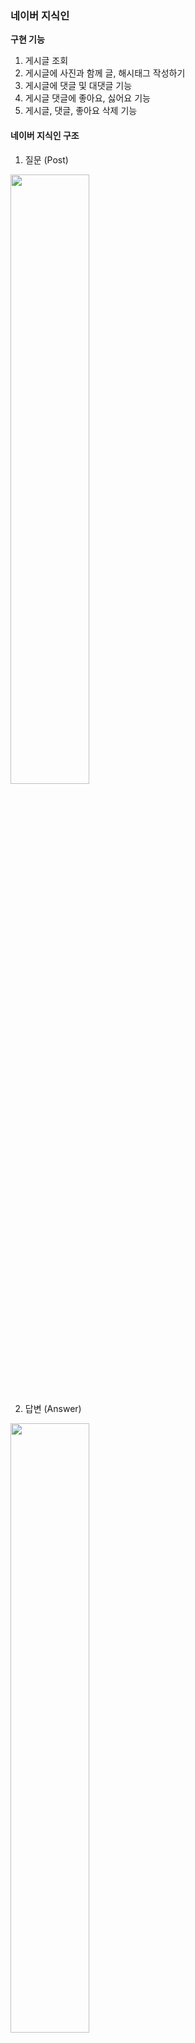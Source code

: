 ### 네이버 지식인

**구현 기능**
1. 게시글 조회
2. 게시글에 사진과 함께 글, 해시태그 작성하기 
3. 게시글에 댓글 및 대댓글 기능
4. 게시글 댓글에 좋아요, 싫어요 기능
5. 게시글, 댓글, 좋아요 삭제 기능



#### 네이버 지식인 구조
1. 질문 (Post)
<img src="https://github.com/user-attachments/assets/7c03d81a-2dc6-4525-a813-80c91426f3e0" width="50%">

2. 답변 (Answer)
<img src="https://github.com/user-attachments/assets/a648fd62-186e-49f9-a412-3beb63e4be2b" width="50%">

4. 좋아요/싫어요 (Like_dislike) + 댓글 (Comment)
<img src="https://github.com/user-attachments/assets/251a48a4-0e74-4030-bde4-0b8d74e4e200" width="50%">



## Mission 1️⃣ 데이터 모델링 
(1) **ERD**![Image](https://github.com/user-attachments/assets/e1c66816-b435-4335-80f9-a36cbd603e03)**1. User**
- 한 명의 user은 여러개의 **Post, Aswer, like_dislike, comment**를 작성 가능 (User와 1:N 관계)

**2. Post**
- 하나의 Post에는 여러개의 **Comment, Answer, like_dislike, image** 작성 가능 (Post와 1:N 관계)
- Post와 **Hashtag**는 N:M 관계 -> 중간에 PostHash table 설정

**3. Answer**
- 하나의 Answer에는 여러개의 **comment, Image, like_dislike** 작성 가능 (Answer과 1:N 관계)

### (2) Entity 설계 

**1. LikeDislike**
```
@Enumerated(EnumType.STRING)
   private LikeStatus likestatus;

@Enumerated(EnumType.STRING)
    private TargetStatus targetstatus;
```
- 이 부분에서, LikeStatus는 Enum으로 관리하여 Like, Dislike 설정
- 좋아요/싫어요는 Post와 Answer에 달 수 있으므로 TargetStatus에서 Post, Answer로 관리

**2. Comment**
```
  @Enumerated(EnumType.STRING)
    private TargetStatus targetStatus;
```
- Comment 또한 Post와 Answer에 각각 작성 가능하므로 TargetStatus를 이용하여 하나의 테이블에서 관리

🌟 Comment는 갯수가 많지 않을 것 같고 코드 중복을 피하려고 이 방식을 사용했는데 Post_Comment와 Answer_Comment로 나누는게 나을까요? 의견 부탁드립니다 🌟



## Mission 2️⃣ Repository 단위 테스트 (Post Entity 사용)

**1. User 생성**
```
@BeforeEach
    public void setUp() {
        // 테스트에 사용할 사용자 데이터 생성
        user = User.builder()
                .nickname("dohyun")
                .email("dohyun@naver.com")
                .password("1234")
                .build();

        userRepository.save(user);
    }
```
<img src="https://github.com/user-attachments/assets/8b2227f0-43b7-4b36-ae46-accc9386423d" width="60%">


**2. 작성자를 기준으로 FindPost**
- 첫번째 Post 생성 
```
@Test
    public void testFindByWriter() {
        // given

        //첫번째 질문글 (사진 X)
        Post post1 = Post.builder()
                .title("Post 1")
                .content("hello")
                .writer(user)
                .build();
        postRepository.save(post1);

```
<img src="https://github.com/user-attachments/assets/dffeab57-e437-48eb-ace8-fc28a72cc7af" width="60%">


- 두번째 Post 생성 
```
 Image image = Image.builder()
                .imageUrl("image.jpg") // 이미지 URL 설정
                .post(null)  // 아직 Post와 연결되지 않음
                .build();

        //2번째 질문글 (사진 1장)
        Post post2 = Post.builder()
                .title("Post 2")
                .content("one picture")
                .images(Collections.singletonList(image))
                .writer(user)
                .build();
        image.setPost(post2);
        postRepository.save(post2);
```
<img src="https://github.com/user-attachments/assets/a45d367d-4a33-4cc7-9504-4db1a22590cb" width="60%">


- 세번째 Post 생성
```
 //3번쨰 질문글 (사진 2장)
        Post post3 = Post.builder()
                .title("Post 3")
                .content("two pictures")
                .images(Arrays.asList())
                .writer(user)
                .build();
        postRepository.save(post3);

        Image image1 = Image.builder()
                .imageUrl("image_url_1")
                .post(post3)
                .build();

        Image image2 = Image.builder()
                .imageUrl("image_url_2")
                .post(post3)
                .build();

        imageRepository.save(image1);
        imageRepository.save(image2);

```
<img src="https://github.com/user-attachments/assets/5e5e52df-bfa7-459e-a5b9-5ecf8d3dd19b" width="60%">

- Post DB
<img src="https://github.com/user-attachments/assets/fe378097-02c1-4153-979f-ea16c396b5f2" width="60%">

- Image DB
 <img src="https://github.com/user-attachments/assets/e5232e8e-39c2-48da-80d2-0445e0744e42" width="60%">

- 나머지 when/then
```
// when
        List<Post> posts = postRepository.findByWriter(user);
// then
        assertThat(posts).hasSize(3);
        assertThat(posts).extracting(Post::getTitle).containsExactly("Post 1", "Post 2","Post 3");
```



## Mission 3️⃣ JPA 관련 문제
### (1) 어떻게 data jpa는 interface만으로도 함수가 구현이 되는가?
```
public interface PostRepository extends JpaRepository<Post, Long> {
    List<Post> findByWriter(User writer);
}

```
- Spring이 애플리케이션을 실행하면서 PostRepository의 프록시 객체를 생성

- 인터페이스만 정의하면 Spring이 동적으로 구현체를 만들어 주입
이 때, SimpleJpaRepository 클래스가 작동하며 메서드 이름을 분석해 쿼리 자동 생성

> findByWriter(User writer)
→ "SELECT p FROM Post p WHERE p.writer = ?"

- Spring이 내부적으로 EntityManager를 사용하여 쿼리를 실행하고 결과 반환



### (2)  왜 계속 생성되는 entity manager를 생성자 주입을 이용하는가?
- **EntityManager은 싱글톤 객체가 아니다 !!**
- 트랜잭션이 시작될 때 새로운 EntityManager 객체가 동적으로 생성되며, 트랜잭션이 끝날 때 EntityManager는 폐기됨.

> ❔ **그럼 왜 생성자 주입?**
- EntityManager는 **프록시 객체**로 주입되며, 실제 트랜잭션 범위에서만 EntityManager가 생성되고 관리된다.
- 프록시 객체는 애플리케이션에서 하나의 인스턴스로 관리되며(싱글톤), 필요한 시점에 실제 EntityManager를 동적으로 생성한다.



### (3)  Fetch Join과 Distinct
- **Fetch Join** 이란?
  
 : JPQL에서 성능 최적화를 위해 제공하는 기능
 
 : 연관된 엔티티나 컬렉션을 SQL 한 번에 함께 조회하는 기능
 
 - **Fetch Join** 사용
 ```
"select t From Team t join fetch t.members where t.name = "팀A";
```

 : Name이 "팀A"인 Team을 조회하면서 해당 팀에 속한 members도  함께 즉시 로딩하여 가져오는 쿼리 (즉시 로딩)
  - 만약 "팀 A"에 **Member가 2명** 있다면?
    : **팀 A가 2번 중복** 됨
   
    
 - 이 때 !! **Distinct**를 사용하면
```
"select distinct t From Team t join fetch t.members where t.name = "팀A";
 ```
 : 중복되었던 "Team A"가 **한번** 만 나오게 된다.
 

 (참고 https://9hyuk9.tistory.com/77)

---
### WEEK 3. ERD 수정
![Image](https://github.com/user-attachments/assets/93f0e2b0-2b97-4426-90e2-4ce2fee3f4cb)
- 좋아요/싫어요는 답변 글에만 달 수 있도록 수정

### 구현 기능
<img src="https://github.com/user-attachments/assets/7954e2c9-b181-4b04-bf30-e042610746bd" width="60%">

- User은 로그인 기능이 아직 없어 임의로 추가했습니다.
  <img src="https://github.com/user-attachments/assets/703d8bc7-4e31-4a0f-a273-7eafaace8ffc" width="70%">

#### 1. 질문 작성
![Image](https://github.com/user-attachments/assets/328be23e-9793-4d8d-b9b9-dae4d0bc77b7)
✨ **여기서 이미지는!! AWS S3 버킷 사용**

<img src="https://github.com/user-attachments/assets/bad6c7b5-cb11-437d-90ef-48e405ef1a10" width="70%">

 - 버킷에 잘 들어갔지요~

#### 2. 내가 쓴 모든 질문글 조회
![Image](https://github.com/user-attachments/assets/9499ae8b-c7ab-40de-b747-7069b8adcc36)

#### 3. 내가 쓴 질문글 삭제
<img src="https://github.com/user-attachments/assets/c51a031a-ad44-409f-a7a6-1a74393c080a" width="70%">

- 삭제 성공~

✨ 삭제하려는 userId와 질문 작성자가 다르면?
![Image](https://github.com/user-attachments/assets/94a62a0a-175b-4577-9cd8-15dbfe3a01b5)
- 에러 발생!!

#### 4. 답변 작성
<img src="https://github.com/user-attachments/assets/51d8f2ab-e820-480a-8766-42f2787c317c" width="60%">

![Image](https://github.com/user-attachments/assets/9b9f714d-7601-438d-8ee8-a8a1d12785de)

✨ 질문 작성자가 답변을 달려 하면?
![Image](https://github.com/user-attachments/assets/7d7b8eac-d01e-4872-8952-f58698339081)
- 에러 발생 !!

#### 5. 질문과 답변 조회
![Image](https://github.com/user-attachments/assets/47a6e657-d499-4a7e-a35f-b204a2ebc45d)
- postId를 PathParameter로 입력하면 그 질문과 답변글들을 조회 가능

#### 6. 좋아요/싫어요 달기
![Image](https://github.com/user-attachments/assets/40f6552c-c7f5-44b2-bb19-26960f1a28a9)
✨ 좋아요/싫어요 연타 방지를 어떻게 할까... 생각하다가 

(1) 좋아요-> 좋아요/ (2) 좋아요-> 싫어요/ (3) 싫어요-> 싫어요/(4) 싫어요->좋아요

모두 에러 처리 나도록 했습니다.

(1) 의 경우

<img src="https://github.com/user-attachments/assets/ec241205-d2d6-4be4-b1d5-0a5f7c42d535" width="70%">

(2),(4)의 경우

<img src="https://github.com/user-attachments/assets/19aee750-7f83-4041-9fc5-8a6c8673d7c2" width="70%">

**결국, LIKE/DISLIKE가 있는 경우, 삭제한 후에만 새로 달 수 있습니다.**

#### 7. 좋아요/싫어요 삭제
<img src="https://github.com/user-attachments/assets/9c3f6c42-b3a9-4dcc-8591-57c919f30b3e" width="50%">

 ***

❔Hashtag를 이용한 질문글 찾기를 위해 HashtagController을 따로 둘지, PostController에 포함시킬지 고민중입니다. 어떻게 하셨나요❔

***
### 부가 구현 설명

**1. ErrorStatus + 성공 응답 처리**
 - exception과 ErrorStatus, SuccessStatus 등을 추가하였습니다. 
 - ErrorStatus에서는 에러 처리를 Custom하여 추가합니다.

**2. Swagger**
- SwaggerConfig를 이용한 Swagger 테스트 설정

**3. Converter**
- DTO <-> Entity 간 변환을 Converter에서 처리
- 서비스 로직의 간결성을 위해

**4. Service + ServiceImpl 사용**
- Service는 인터페이스 구현 + ServiceImpl은 비즈니스 로직 처리
- 확장성을 위해

**5. AWS S3 BUCKET 사용**
- 이미지 업로드를 위해 사용
- MultiPartFile 형식으로 이미지를 S3 버킷에 업로드 후, 이미지 URL을 반환하여 DB에 저장

---
### WEEK 4. 로그인/회원가입 추가 + 이 외 기능 구현

#### 1. 회원가입 + 로그인
**1) 로그인 정보를 받아오기 위한 CustomUserDetails**
``` java
public class CustomUserDetails implements UserDetails {

    private Long userId;
    private String username;
    private String password;
    private Collection<? extends GrantedAuthority> authorities;

    public CustomUserDetails(Long userId, String username, String password, Collection<? extends GrantedAuthority> authorities) {
        this.userId = userId;
        this.username = username;
        this.password = password;
        this.authorities = authorities;
    }
```
이후 **@AuthenticationPrincipal** 로 로그인 정보를 주입받았다.

**2) Spring Security**
```java
    @Bean
public SecurityFilterChain myFilter(HttpSecurity httpSecurity) throws Exception {
    return httpSecurity
            .csrf(AbstractHttpConfigurer::disable) //csrf 비활성화
            .httpBasic(AbstractHttpConfigurer::disable)
            .authorizeHttpRequests(a -> a.requestMatchers("/user/create", "/user/login", "/user/logout", "/connect/**", "/v3/api-docs/**",
                    "/swagger-ui/**", "/swagger-ui.html","permit/**").permitAll().anyRequest().authenticated())
            .sessionManagement(s -> s.sessionCreationPolicy(SessionCreationPolicy.STATELESS))
            .addFilterBefore(jwtAuthFilter, UsernamePasswordAuthenticationFilter.class)
            .build();
}

@Bean
public PasswordEncoder makePassword() {
    return PasswordEncoderFactories.createDelegatingPasswordEncoder();
}
}
```
- 로그인/회원가입/스웨거 등은 인증 절차 없이 필터를 통과,
  로그인하지 않은 사용자가 볼 수 있는 화면 (질문+답변 조회) 등은 엔드포인트를 "**permit/**"으로 시작하게 하여 필터 통과
- 비밀번호 암호화를 위한 인코더 생성

**3) JwtAuthFilter**
 ```java
 UserDetails userDetails = new CustomUserDetails(userId, username, null, authorities);

    // Authentication 객체 설정
 Authentication authentication = new UsernamePasswordAuthenticationToken(userDetails, "", userDetails.getAuthorities());
                SecurityContextHolder.getContext().setAuthentication(authentication);
            }
```

- JWT 안의 정보로 CustomUserDetails 객체를 만든다.
  이 때, 비밀번호는 이미 토큰으로 인증된 상태이므로 null 처리

- 만든 Authentication을 SecurityContextHolder에 심어 추후 @AuthenticationPrincipal을 통해 로그인 정보를 꺼냄.

#### 2. 로그인 + 비로그인 구분
<img src="https://velog.velcdn.com/images/dohyunii/post/40c0d955-447e-4d68-87d1-83deb398b807/image.png" width="60%" />

- **post를 예로 들면**

  **<내가 쓴 질문 조회/질문 작성/내가 쓴 질문 삭제>** 등의 api는 로그인 정보를 받아와야 하므로 **/post**로 시작함
  <**해시태그별 글 조회**>는 로그인하지 않은 사용자도 조회 가능하므로 **/permit**으로 시작해 필터 통과함

#### 3. 로그아웃 + 엑세스 토큰 재발급
(1) **로그아웃**

- 리프레시 토큰을 레디스에 저장하는 방법도 있다는데 일단 DB에 저장함.
- **RefreshToken** entity 추가
```java
public class RefreshToken {
    @Id
    private Long userId;

    private String refreshToken;
```
- 로그아웃 시, 저장해두었던 사용자의 refreshToken이 삭제되고 재로그인 해야 한다.

(2)**엑세스 토큰 재발급**
- 엑세스 토큰의 유효기간은 30분, 리프레시 토큰의 유효기간은 30일로 설정
- 엑세스 토큰 만료 시, 리프레시 토큰을 이용해 엑세스 토큰을 재발급 받는다.
- 클라이언트가 리프레시 토큰을 요청과 함께 쿠키에서 보내면, 서버에서 이를 검증하여 엑세스 토큰을 갱신한다.

❶ **리프레시 토큰 검증**
```java
RefreshToken savedToken = refreshTokenRepository.findByUserId(userId)
        .orElseThrow(() -> new CustomException(ErrorStatus.INVALID_REFRESH_TOKEN));

if (!savedToken.getRefreshToken().equals(refreshToken)) {
    throw new CustomException(ErrorStatus.INVALID_REFRESH_TOKEN);

TokenDTO newTokenDTO = jwtTokenProvider.createToken(user);
}
```
: DB에서 사용자의 리프레시 토큰을 조회하고 비교한 뒤, jwtTokenProvider.createToken(user)를 호출해 새 토큰 발급한다.

```java
  // DB에 리프레시 토큰 업데이트
/ savedToken.setRefreshToken(newTokenDTO.getRefreshToken());

쿠키에 새로운 리프레시 토큰 저장
jwtTokenProvider.setRefreshTokenInCookies(response, newTokenDTO.getRefreshToken());

```
: 발급 받은 새 토큰을 cookie와 db에 업데이트한다.

❷ **JwtTokenProvider**
```java

if (existingToken != null) {
        try {
        // 리프레시 토큰이 유효한지 확인
        Jwts.parserBuilder()
                        .setSigningKey(SECRET_KEY)
                        .build()
                        .parseClaimsJws(existingToken.getRefreshToken());

        //유효하면 재사용 (리프레시 토큰은 그대로)
        refreshToken = existingToken.getRefreshToken();
            } catch (ExpiredJwtException e) {
        // 만료된 경우 새로 발급
        refreshToken = createRefreshToken(user);
                existingToken.setRefreshToken(refreshToken);
                refreshTokenRepository.save(existingToken);
            }
                    } 
else {
        refreshToken = createRefreshToken(user);
            refreshTokenRepository.save(new RefreshToken(user.getId(), refreshToken));
        }

```
- 리프레시 토큰의 만료기한이 남았다면 그대로 반환, 만료기한이 지났다면 새로 발급 받아야한다.
- 리프레시 토큰이 만료된 경우, **재로그인해야 한다는 에러** 터트림.

**실행결과**

<img src="https://velog.velcdn.com/images/dohyunii/post/4d0309e3-5d3c-4b55-93cb-299ce2a8bb1a/image.png" width="60%" />

- 리프레시 토큰 만료 시,
  ![](https://velog.velcdn.com/images/dohyunii/post/d21155e1-2f01-40c0-9d04-2beefd15892c/image.png)


#### 4. 추가 구현 기능
**(1) 회원가입, 로그인**
- 회원가입 시 email, nickname, password 입력
<img src="https://velog.velcdn.com/images/dohyunii/post/39504893-04dd-4dc2-a376-26cd6ba8b9c0/image.png" width="60%" />
- 이후 로그인 시 토큰 반환

  ![](https://velog.velcdn.com/images/dohyunii/post/7362e2c7-ac0d-46c5-9a8a-229122a3ab61/image.png)
- 로그인할 때 리프레시 토큰을 쿠키에 저장
```java
        // 쿠키에 리프레시 토큰 저장
        jwtTokenProvider.setRefreshTokenInCookies(response, tokenDTO.getRefreshToken());
```

**(2) 해시태그별 글 조회**

 <img src="https://velog.velcdn.com/images/dohyunii/post/314325ad-831e-4615-8112-9831b5f53743/image.png" width="40%" /> 
 
 ![](https://velog.velcdn.com/images/dohyunii/post/45c1c7f5-5c5c-446b-9cce-278c02aab72b/image.png)

- **post 삭제 시, post와 hashtag의 관계는 끊고 hashtag는 남겨둠**
``` java
       //4. Post 삭제시 hashtag는 그대로 -> 해당 hashtag의 postId를 null로 설정
        List<PostHash> postHashtags = post.getPostHashtags();
        for (PostHash postHash : postHashtags) {
            postHash.setPost(null);
        }
```
![](https://velog.velcdn.com/images/dohyunii/post/9238ccca-1a0b-4081-a5d0-292bc395f77e/image.png)
: 삭제된 post이기 때문에 post_hash 테이블의 post_id가 null로 바뀌었다.

**(3) 댓글 관련**
- 댓글은 **POST, ANSWER**에 남길 수 있다. 이를 TargetStatus로 구분하였다.
<img src="https://velog.velcdn.com/images/dohyunii/post/71277bc1-08ba-4f2a-ac8e-af22e5dcbb49/image.png" width="50%" />
: TargetStatus에는 POST 또는 ANSWER과 그의 id를 넣으면 된다.


❶ **Post**에 댓글 남김

<img src="https://velog.velcdn.com/images/dohyunii/post/17fb05b4-0d1d-48b4-a8de-8192884fd689/image.png" width="50%" />

❷ **Answer**에 댓글 남김

<img src="https://velog.velcdn.com/images/dohyunii/post/4086b03d-2f08-4aef-a0a1-7c77201a9c88/image.png" width="50%" />

![](https://velog.velcdn.com/images/dohyunii/post/17752005-f2e9-47bb-9d7c-eab40883095e/image.png)

- **Post 삭제 시** 댓글과 답변이 모두 삭제되도록, **Answer만 삭제시** 댓글은 그대로 남도록 했다.
```
        // answer삭제시 comment는 그대로 둠
        List<Comment> comments = commentRepository.findAllByAnswer(answer);
        for (Comment comment : comments) {
            comment.setAnswer(null);
        }
```
![](https://velog.velcdn.com/images/dohyunii/post/05232126-f1fe-4c91-b15e-4811bb3a636c/image.png)
: answer 삭제 후 위와 달리 comment_id 5의 answer_id가 null로 바뀌었다.

🤔이렇게 하면 나중에 어디에 달렸던 댓글인지 알 수 없지 않나 ..??

**-> soft delete**로 변경

- Answer 엔티티에 추가

 ``` java
 @Where(clause = "is_deleted = false")
 // @Where을 두어 isdeleted=false인 것만 조회하도록 함
 
    @Column(name = "is_deleted")
    private Boolean isDeleted = false;
 ```
 
 - Answer을 실제로 삭제하는 대신 is_deleted를 true로 설정하여 관계는 그대로 둔다.
   - answer삭제시 answer_id 5의 is_deleted 가 1로 변경
   ![](https://velog.velcdn.com/images/dohyunii/post/5cfdcc23-dbcb-4902-828a-104cf0157b83/image.png)
   - comment 테이블을 보면, answer_id 5가 그대로 남아있다.
   ![](https://velog.velcdn.com/images/dohyunii/post/6095ebc9-993b-424b-ac14-cad21ca939b6/image.png)
   - 글 조회시, is_deleted=false인 답변만 조회된다.
![](https://velog.velcdn.com/images/dohyunii/post/5e43c3f1-3e8d-49dc-b28d-49fe9c722ef4/image.png)

---
### WEEK 4. Docker
### 1. Docker 컨테이너란?
- 애플리케이션을 패키징하는 툴
- 웹 애플리케이션을 실행하는 데 필요한 모든 환경을 패키징해 컨테이너 이미지를 만들고, 
이 이미지를 이용해 컨테이너를 생성

### 2. Docker의 구성 요소
 **(1) Docker file**
- Copy files
- install dependencies
- set env
- run script 등

 **(2) Docker Image**
- Application을 실행하는 데 필요한 모든 세팅 포함
- 만들어진 이미지는 **불변**

 **(3) Container**
 - image를 이용해 container 안에서 애플리케이션이 동작
 - 격리된 환경에서 실행하며 각 컨테이너는 고유한 파일 시스템을 가짐

### Docker 동작 방식
![img.png](img.png)
**docker file 만들기 -> build해서 docker image 만들기 -> container 구동하기**

### 3. 간단 실습
![](https://velog.velcdn.com/images/dohyunii/post/7329f520-60c9-43a5-a48c-6be5f55e3ddf/image.png)
- hello-world 도커 이미지를 다운로드 받은 후 run 실행

#### <포트포워딩>
![](https://velog.velcdn.com/images/dohyunii/post/07d85280-f3a7-49b8-9ab2-6d276f2a2d91/image.png)
- -p 8080:80 --> 브라우저에서 http://localhost:8080으로 접근하면, 컨테이너의 80번 포트로 연결됨
![](https://velog.velcdn.com/images/dohyunii/post/f7e13235-e8b6-41d2-a086-6615ab24609a/image.png)

#### 그 외
![](https://velog.velcdn.com/images/dohyunii/post/2836144b-76cc-41a3-8650-833a6aee658c/image.png)
- **docker ps** : 현재 실행 중인 컨테이너 목록 조회
- **docker top <컨테이너 name>** : 특정 컨테이너 안에서 실행 중인 프로세스 목록 조회

### 4. 도커 기반 스프링부트 빌드
~~**에러지옥에 빠졌다...**~~

> UnsatisfiedDependencyException. 
 Message: Error creating bean w
ith name 'jwtAuthFilter' defined in URL 
- JwtAuthFilter가 JwtTokenProvider를 생성자 인자로 받고 있는데, 이 과정에서 의존성이 해결되지 않는다고 한다..
- 의존성 문제라면 로컬에서도 에러가 떠야 하는데 잘 돌아갔다.


- 이것저것 고치다가 발견한..
> Caused by: org.springframework.util.PlaceholderResolutionException: Circular placeholder reference 'jwt.secretKey' in value "`${jwt.secretKey}`" <-- "`${jwt.secretKey}`" <-- "`${jwt.secretKey}`"

원래 구현한 application.yml이다.
```java
jwt:
secretKey: `${jwt.secretKey}`
accessTokenExpirationMinutes: 30
refreshTokenExpirationDays: 30
```

여기서 jwt.secretKey 순환참조 오류가 떴다.

>jwt.secretKey: `${jwt.secretKey}`를
>jwt:secretKey: `${JWT_SECRET_KEY}`로 바꿔서 해결

jwt.secretKey를 설정할 때 다시 jwt.secretKey를 참조해 무한 루프가 발생하는 거였다..

아, 그리고 bootJar 사용 시 **application.yml의 내용을 변경**하면 **jar 파일도 다시 빌드**해야 한다. 
여기서도 한참을 헤맸다..

두 번째, **JDBC CONNECTION** 에러

docker-compose.yml
```java
services:
  db:
    image: mysql:8.0
    ports:
      - "3308:3306"
```
docker 컨테이너를 3308 포트로 연결해 뒀다.

application.yml
```java
spring:
  datasource:
    url: "jdbc:mysql://db:3306/naver?useSSL=false&allowPublicKeyRetrieval=true"
```
- docker 호스트 포트는 3308이지만 내부에서는 MYSQL이 3306 포트에서 실행되기 때문에
**jdbc:mysql://db:3306/naver**를 이용해야 한다. 
- 그리고 localhost:3306이 아니라 **docker의 db:3306**으로 url을 바꿔야 한다.

근데도 계속 이 에러가 났다...
![](https://velog.velcdn.com/images/dohyunii/post/f21775be-55d8-4334-96d0-9fad110b307d/image.png)

내가 설정해둔
docker-compose.yml
```java
  app:
    image: doapp
    container_name: spring-app
    env_file:
      - .env
```
여기서 .env파일을 읽어 환경변수를 읽어오도록 했다.
.env 파일에는
```java
AWS_ACCESS_KEY_ID=~~
AWS_BUCKET=~~
AWS_SECRET_ACCESS_KEY=~~
JWT_SECRET_KEY=~~
DB_PASSWORD=~~
```
application.yml은
```java
spring:
  datasource:
    url: "jdbc:mysql://db:3306/naver?useSSL=false&allowPublicKeyRetrieval=true"
    username: root
    password: ${DB_PASSWORD}
    driver-class-name: com.mysql.cj.jdbc.Driver
```
이렇게 되어있어 이들을 읽어올 거라 생각했는데 읽어오지 못한 듯 하다.

.env 파일에
```java
SPRING_DATASOURCE_URL=jdbc:mysql://db:3306/naver
SPRING_DATASOURCE_USERNAME=root
SPRING_DATASOURCE_PASSWORD=~~
```
추가했더니 드디어 해결됐다.

💥 일단 해결은 됐는데 url과 username은 모두 application.yml에 하드코딩 해두었는데 왜 .env 파일에 추가로 설정해둬야 연결이 되는지 모르겠다.. 
  
application.yml을 읽어오지 못하는 것 같은데 누가 이유를 안다면 알려주세요,,, ㅠ

---
추가로, 에러 해결해보면서 시도해본 
```java
services:
 db:
    healthcheck:
      test: [ "CMD", "mysqladmin", "ping", "-h", "localhost"]
      interval: 10s
      retries: 5

 app:
  depends_on:
   db:
     condition: service_healthy
```
이 방법으로 해결되진 않았지만, **app 서비스가 db가 정상 작동(healthy)일 때만 시작**되도록 제어하기 위한 것이다.

DB가 정상작동되기 전에 App이 실행되면 **connection error**가 뜰 수 있다고 하여 시도해보았다.

---
